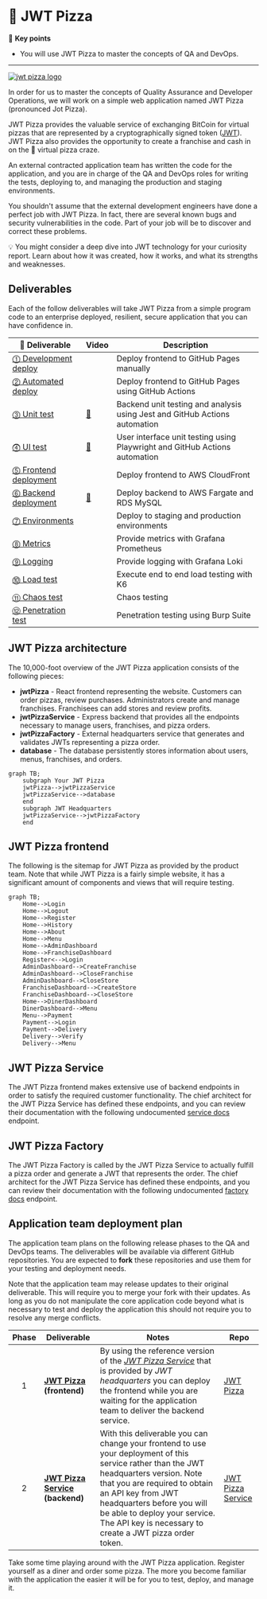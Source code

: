 # 🍕 JWT Pizza

🔑 **Key points**

- You will use JWT Pizza to master the concepts of QA and DevOps.

---

[![jwt pizza logo](jwt-pizza-logo.png)](https://pizza.cs329.click)

In order for us to master the concepts of Quality Assurance and Developer Operations, we will work on a simple web application named JWT Pizza (pronounced Jot Pizza).

JWT Pizza provides the valuable service of exchanging BitCoin for virtual pizzas that are represented by a cryptographically signed token ([JWT](https://jwt.io/introduction)). JWT Pizza also provides the opportunity to create a franchise and cash in on the 🍕 virtual pizza craze.

An external contracted application team has written the code for the application, and you are in charge of the QA and DevOps roles for writing the tests, deploying to, and managing the production and staging environments.

You shouldn't assume that the external development engineers have done a perfect job with JWT Pizza. In fact, there are several known bugs and security vulnerabilities in the code. Part of your job will be to discover and correct these problems.

💡 You might consider a deep dive into JWT technology for your curiosity report. Learn about how it was created, how it works, and what its strengths and weaknesses.

## Deliverables

Each of the follow deliverables will take JWT Pizza from a simple program code to an enterprise deployed, resilient, secure application that you can have confidence in.

| 🍕 Deliverable                                                                               | Video                              | Description                                                                |
| -------------------------------------------------------------------------------------------- | ---------------------------------- | -------------------------------------------------------------------------- |
| [⓵ Development deploy](../deliverable1DevelopmentDeploy/deliverable1DevelopmentDeploy.md)    |                                    | Deploy frontend to GitHub Pages manually                                   |
| [⓶ Automated deploy](../deliverable2AutomatedDeploy/deliverable2AutomatedDeploy.md)          |                                    | Deploy frontend to GitHub Pages using GitHub Actions                       |
| [⓷ Unit test](../deliverable3UnitTesting/deliverable3UnitTesting.md)                         | [🎥](https://youtu.be/PKiRH2ZKZeM) | Backend unit testing and analysis using Jest and GitHub Actions automation |
| [⓸ UI test](../deliverable4UiTesting/deliverable4UiTesting.md)                               | [🎥](https://youtu.be/qvf1kaT_wr0) | User interface unit testing using Playwright and GitHub Actions automation |
| [⓹ Frontend deployment](../deliverable6FrontendDeployment/deliverable6FrontendDeployment.md) |                                    | Deploy frontend to AWS CloudFront                                          |
| [⓺ Backend deployment](../deliverable7BackendDeployment/deliverable7BackendDeployment.md)    | [🎥](https://youtu.be/mhFmGVfFA8c) | Deploy backend to AWS Fargate and RDS MySQL                                |
| [⓻ Environments](../deliverable7Environments/deliverable7Environments.md)                    |                                    | Deploy to staging and production environments                              |
| [⓼ Metrics](../deliverable8Metrics/deliverable8Metrics.md)                                   |                                    | Provide metrics with Grafana Prometheus                                    |
| [⓽ Logging](../deliverable9Logging/deliverable9Logging.md)                                   |                                    | Provide logging with Grafana Loki                                          |
| [⓾ Load test](../deliverable10LoadTesting/deliverable10LoadTesting.md)                       |                                    | Execute end to end load testing with K6                                    |
| [⑪ Chaos test](../deliverable11ChaosTesting/deliverable11ChaosTesting.md)                    |                                    | Chaos testing                                                              |
| [⑫ Penetration test](../deliverable12PenetrationTesting/deliverable12PenetrationTesting.md)  |                                    | Penetration testing using Burp Suite                                       |

## JWT Pizza architecture

The 10,000-foot overview of the JWT Pizza application consists of the following pieces:

- **jwtPizza** - React frontend representing the website. Customers can order pizzas, review purchases. Administrators create and manage franchises. Franchisees can add stores and review profits.
- **jwtPizzaService** - Express backend that provides all the endpoints necessary to manage users, franchises, and pizza orders.
- **jwtPizzaFactory** - External headquarters service that generates and validates JWTs representing a pizza order.
- **database** - The database persistently stores information about users, menus, franchises, and orders.

```mermaid
graph TB;
    subgraph Your JWT Pizza
    jwtPizza-->jwtPizzaService
    jwtPizzaService-->database
    end
    subgraph JWT Headquarters
    jwtPizzaService-->jwtPizzaFactory
    end
```

## JWT Pizza frontend

The following is the sitemap for JWT Pizza as provided by the product team. Note that while JWT Pizza is a fairly simple website, it has a significant amount of components and views that will require testing.

```mermaid
graph TB;
    Home-->Login
    Home-->Logout
    Home-->Register
    Home-->History
    Home-->About
    Home-->Menu
    Home-->AdminDashboard
    Home-->FranchiseDashboard
    Register<-->Login
    AdminDashboard-->CreateFranchise
    AdminDashboard-->CloseFranchise
    AdminDashboard-->CloseStore
    FranchiseDashboard-->CreateStore
    FranchiseDashboard-->CloseStore
    Home-->DinerDashboard
    DinerDashboard-->Menu
    Menu-->Payment
    Payment-->Login
    Payment-->Delivery
    Delivery-->Verify
    Delivery-->Menu
```

## JWT Pizza Service

The JWT Pizza frontend makes extensive use of backend endpoints in order to satisfy the required customer functionality. The chief architect for the JWT Pizza Service has defined these endpoints, and you can review their documentation with the following undocumented [service docs](https://pizza.cs329.click/docs/service) endpoint.

## JWT Pizza Factory

The JWT Pizza Factory is called by the JWT Pizza Service to actually fulfill a pizza order and generate a JWT that represents the order. The chief architect for the JWT Pizza Service has defined these endpoints, and you can review their documentation with the following undocumented [factory docs](https://pizza-factory.cs329.click/api/docs/factory) endpoint.

## Application team deployment plan

The application team plans on the following release phases to the QA and DevOps teams. The deliverables will be available via different GitHub repositories. You are expected to **fork** these repositories and use them for your testing and deployment needs.

Note that the application team may release updates to their original deliverable. This will require you to merge your fork with their updates. As long as you do not manipulate the core application code beyond what is necessary to test and deploy the application this should not require you to resolve any merge conflicts.

| Phase | Deliverable                                                          | Notes                                                                                                                                                                                                                                                                                                                 | Repo                                                                |
| :---: | -------------------------------------------------------------------- | --------------------------------------------------------------------------------------------------------------------------------------------------------------------------------------------------------------------------------------------------------------------------------------------------------------------- | ------------------------------------------------------------------- |
|   1   | **[JWT Pizza](https://pizza.cs329.click) (frontend)**                | By using the reference version of the [_JWT Pizza Service_](https://pizza-service.cs329.click) that is provided by _JWT headquarters_ you can deploy the frontend while you are waiting for the application team to deliver the backend service.                                                                      | [JWT Pizza](https://github.com/devops329/jwt-pizza)                 |
|   2   | **[JWT Pizza Service](https://pizza-service.cs329.click) (backend)** | With this deliverable you can change your frontend to use your deployment of this service rather than the JWT headquarters version. Note that you are required to obtain an API key from JWT headquarters before you will be able to deploy your service. The API key is necessary to create a JWT pizza order token. | [JWT Pizza Service](https://github.com/devops329/jwt-pizza-service) |

Take some time playing around with the JWT Pizza application. Register yourself as a diner and order some pizza. The more you become familiar with the application the easier it will be for you to test, deploy, and manage it.
